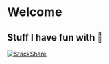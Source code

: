 # Welcome 

## Stuff I have fun with :grimacing:
[![StackShare](https://img.shields.io/badge/tech-stack-0690fa.svg?style=flat)](https://stackshare.io/pg88/my-stack)

